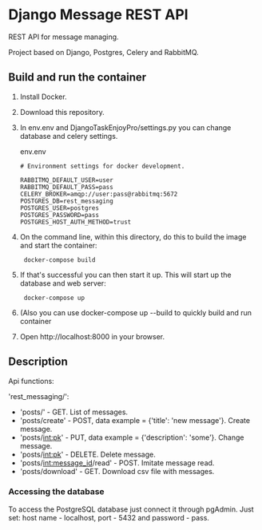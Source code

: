 # Django Message REST API

REST API for message managing.

Project based on Django, Postgres, Celery and RabbitMQ.


## Build and run the container

1. Install Docker.

2. Download this repository.

3. In env.env and DjangoTaskEnjoyPro/settings.py you can change database and celery settings.
    
    env.env
    ```
    # Environment settings for docker development.

    RABBITMQ_DEFAULT_USER=user
    RABBITMQ_DEFAULT_PASS=pass
    CELERY_BROKER=amqp://user:pass@rabbitmq:5672
    POSTGRES_DB=rest_messaging
    POSTGRES_USER=postgres
    POSTGRES_PASSWORD=pass
    POSTGRES_HOST_AUTH_METHOD=trust
   
    ```

4. On the command line, within this directory, do this to build the image and
   start the container:

        docker-compose build

5. If that's successful you can then start it up. This will start up the database and web server:

        docker-compose up

6. (Also you can use docker-compose up --build to quickly build and run container

6. Open http://localhost:8000 in your browser.


## Description

Api functions:

'rest_messaging/':
* 'posts/' - GET. List of messages.
* 'posts/create' - POST, data example = {'title': 'new message'}. Create message.
* 'posts/<int:pk>' - PUT, data example = {'description': 'some'}. Change message.
* 'posts/<int:pk>' - DELETE. Delete message.
* 'posts/<int:message_id>/read' - POST. Imitate message read.
* 'posts/download' - GET. Download csv file with messages.


### Accessing the database

To access the PostgreSQL database just connect it through pgAdmin. Just set: host name - localhost, port - 5432 and password - pass.
